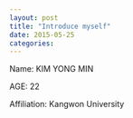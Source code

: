 ```yaml
---
layout: post
title: "Introduce myself"
date: 2015-05-25
categories:
---
```

Name: KIM YONG MIN <bn/>

AGE: 22 <bn/>

Affiliation: Kangwon University <bn/>


